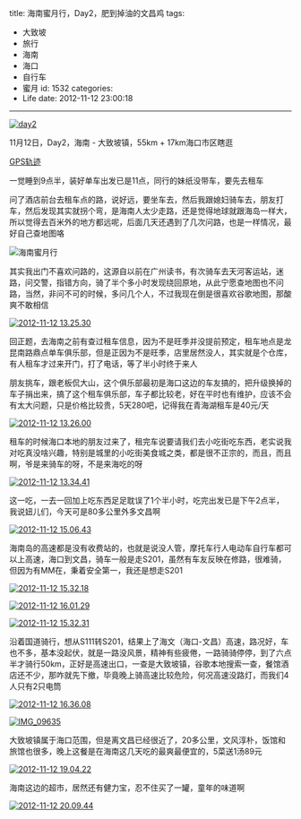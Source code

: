 title: 海南蜜月行，Day2，肥到掉油的文昌鸡
tags:
  - 大致坡
  - 旅行
  - 海南
  - 海口
  - 自行车
  - 蜜月
id: 1532
categories:
  - Life
date: 2012-11-12 23:00:18
---
[![day2](/images/2013/01/day2.jpg)](/images/2013/01/day2.jpg)

11月12日，Day2，海南 - 大致坡镇，55km + 17km海口市区瞎逛

[GPS轨迹](http://www.endomondo.com/workouts/113647413/581133)

一觉睡到9点半，装好单车出发已是11点，同行的妹纸没带车，要先去租车

问了酒店前台去租车点的路，说好远，要坐车去，然后我跟媳妇骑车去，朋友打车，然后发现其实就拐个弯，是海南人太少走路，还是觉得地球就跟海岛一样大，所以觉得去百米外的地方都远呢，后面几天还遇到了几次问路，也是一样情况，最好自己查地图咯
<!--more-->
![海南蜜月行](/images/2013/01/2012-11-12-15.32.18.jpg)

其实我出门不喜欢问路的，这源自以前在广州读书，有次骑车去天河客运站，迷路，问交警，指错方向，骑了半个多小时发现绕回原地，从此宁愿查地图也不问路，当然，非问不可的时候，多问几个人，不过我现在倒是很喜欢谷歌地图，那酸爽不敢相信

[![2012-11-12 13.25.30](/images/2013/01/2012-11-12-13.25.30.jpg)](/images/2013/01/2012-11-12-13.25.30.jpg)

回正题，去海南之前有查过租车信息，因为不是旺季并没提前预定，租车地点是龙昆南路鼎点单车俱乐部，但是正因为不是旺季，店里居然没人，其实就是个仓库，有人租车才过来开门，打了电话，等了半小时终于来人

朋友挑车，跟老板侃大山，这个俱乐部最初是海口这边的车友搞的，把升级换掉的车子捐出来，搞了这个租车俱乐部，车子都比较老，好在平时也有维护，应该不会有太大问题，只是价格比较贵，5天280吧，记得我在青海湖租车是40元/天

[![2012-11-12 13.26.00](/images/2013/01/2012-11-12-13.26.00.jpg)](/images/2013/01/2012-11-12-13.26.00.jpg)

租车的时候海口本地的朋友过来了，租完车说要请我们去小吃街吃东西，老实说我对吃真没啥兴趣，特别是城里的小吃街美食城之类，都是很不正宗的，而且，而且啊，爷是来骑车的呀，不是来海吃的呀

[![2012-11-12 13.34.41](/images/2013/01/2012-11-12-13.34.41.jpg)](/images/2013/01/2012-11-12-13.34.41.jpg)

这一吃，一去一回加上吃东西足足耽误了1个半小时，吃完出发已是下午2点半，我说妞儿们，今天可是80多公里外多文昌啊

[![2012-11-12 15.06.43](/images/2013/01/2012-11-12-15.06.43.jpg)](/images/2013/01/2012-11-12-15.06.43.jpg)

海南岛的高速都是没有收费站的，也就是说没人管，摩托车行人电动车自行车都可以上高速，海口到文昌，骑车一般是走S201，虽然有车友反映在修路，很难骑，但因为有MM在，秉着安全第一，我还是想走S201

[![2012-11-12 15.32.18](/images/2013/01/2012-11-12-15.32.18.jpg)](/images/2013/01/2012-11-12-15.32.18.jpg)

[![2012-11-12 16.01.29](/images/2013/01/2012-11-12-16.01.29.jpg)](/images/2013/01/2012-11-12-16.01.29.jpg)

[![2012-11-12 15.32.31](/images/2013/01/2012-11-12-15.32.31.jpg)](/images/2013/01/2012-11-12-15.32.31.jpg)

沿着国道骑行，想从S111转S201，结果上了海文（海口-文昌）高速，路况好，车也不多，基本没起伏，就是一路没风景，精神有些疲倦，一路骑骑停停，到了六点半才骑行50km，正好是高速出口，一查是大致坡镇，谷歌本地搜索一查，餐馆酒店还不少，那咋就先下撤，毕竟晚上骑高速比较危险，何况高速没路灯，而我们4人只有2只电筒

[![2012-11-12 16.36.08](/images/2013/01/2012-11-12-16.36.08.jpg)](/images/2013/01/2012-11-12-16.36.08.jpg)

[![IMG_09635](/images/2013/01/IMG_09635.jpg)](/images/2013/01/IMG_09635.jpg)

大致坡镇属于海口范围，但是离文昌已经很近了，20多公里，文风淳朴，饭馆和旅馆也很多，晚上这餐是在海南这几天吃的最爽最便宜的，5菜送1汤89元

[![2012-11-12 19.04.22](/images/2013/01/2012-11-12-19.04.22.jpg)](/images/2013/01/2012-11-12-19.04.22.jpg)

海南这边的超市，居然还有健力宝，忍不住买了一罐，童年的味道啊

[![2012-11-12 20.09.44](/images/2013/01/2012-11-12-20.09.44.jpg)](/images/2013/01/2012-11-12-20.09.44.jpg)